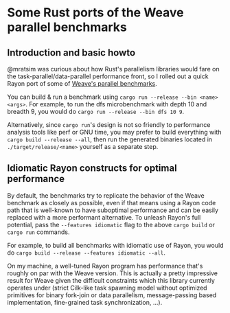 # Some Rust ports of the Weave parallel benchmarks

## Introduction and basic howto

@mratsim was curious about how Rust's parallelism libraries would fare on the
task-parallel/data-parallel performance front, so I rolled out a quick Rayon
port of some of [Weave's parallel benchmarks](https://github.com/mratsim/weave/tree/master/benchmarks).

You can build & run a benchmark using `cargo run --release --bin <name> <args>`.
For example, to run the dfs microbenchmark with depth 10 and breadth 9, you
would do `cargo run --release --bin dfs 10 9`.

Alternatively, since `cargo run`'s design is not so friendly to performance
analysis tools like perf or GNU time, you may prefer to build everything with
`cargo build --release --all`, then run the generated binaries located in
`./target/release/<name>` yourself as a separate step.

## Idiomatic Rayon constructs for optimal performance

By default, the benchmarks try to replicate the behavior of the Weave benchmark
as closely as possible, even if that means using a Rayon code path that is
well-known to have suboptimal performance and can be easily replaced with a more
performant alternative. To unleash Rayon's full potential, pass the
`--features idiomatic` flag to the above `cargo build` or `cargo run` commands.

For example, to build all benchmarks with idiomatic use of Rayon, you would
do `cargo build --release --features idiomatic --all`.

On my machine, a well-tuned Rayon program has performance that's roughly on par
with the Weave version. This is actually a pretty impressive result for Weave
given the difficult constraints which this library currently operates under
(strict Cilk-like task spawning model without optimized primitives for binary
fork-join or data parallelism, message-passing based implementation,
fine-grained task synchronization, ...).
